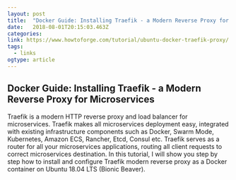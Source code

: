 ```yaml
---
layout: post 
title:  "Docker Guide: Installing Traefik - a Modern Reverse Proxy for Microservices" 
date:   2018-08-01T20:15:03.463Z 
categories: 
link: https://www.howtoforge.com/tutorial/ubuntu-docker-traefik-proxy/ 
tags:
  - links
ogtype: article 
---
```


## Docker Guide: Installing Traefik - a Modern Reverse Proxy for Microservices

Traefik is a modern HTTP reverse proxy and load balancer for microservices. Traefik makes all microservices deployment easy, integrated with existing infrastructure components such as Docker, Swarm Mode, Kubernetes, Amazon ECS, Rancher, Etcd, Consul etc.
Traefik serves as a router for all your microservices applications, routing all client requests to correct microservices destination.
In this tutorial, I will show you step by step how to install and configure Traefik modern reverse proxy as a Docker container on Ubuntu 18.04 LTS (Bionic Beaver).